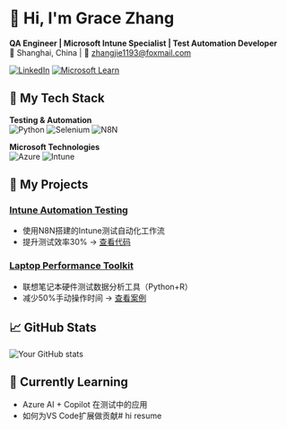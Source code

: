 # 👋 Hi, I'm Grace Zhang 

**QA Engineer | Microsoft Intune Specialist | Test Automation Developer**  
📍 Shanghai, China | 📧 zhangjie1193@foxmail.com  

[![LinkedIn](https://img.shields.io/badge/LinkedIn-Connect-blue?logo=linkedin)](你的LinkedIn链接)
[![Microsoft Learn](https://img.shields.io/badge/Microsoft_AI-900_Certified-0078D4?logo=microsoft)](https://learn.microsoft.com/)

## 🔧 My Tech Stack
**Testing & Automation**  
![Python](https://img.shields.io/badge/-Python-3776AB?logo=python&logoColor=white)
![Selenium](https://img.shields.io/badge/-Selenium-43B02A?logo=selenium)
![N8N](https://img.shields.io/badge/-N8N-13BAA8)

**Microsoft Technologies**  
![Azure](https://img.shields.io/badge/-Azure-0089D6?logo=microsoft-azure)
![Intune](https://img.shields.io/badge/-Intune_MDM-5E5E5E?logo=microsoft)

## 🚀 My Projects
### [Intune Automation Testing](https://github.com/yourname/intune-test)
- 使用N8N搭建的Intune测试自动化工作流
- 提升测试效率30% → [查看代码](#)

### [Laptop Performance Toolkit](https://github.com/yourname/laptop-benchmark)
- 联想笔记本硬件测试数据分析工具（Python+R）
- 减少50%手动操作时间 → [查看案例](#)

## 📈 GitHub Stats
![Your GitHub stats](https://github-readme-stats.vercel.app/api?username=yourname&show_icons=true&theme=radical)

## 🌱 Currently Learning
- Azure AI + Copilot 在测试中的应用
- 如何为VS Code扩展做贡献# hi
resume

